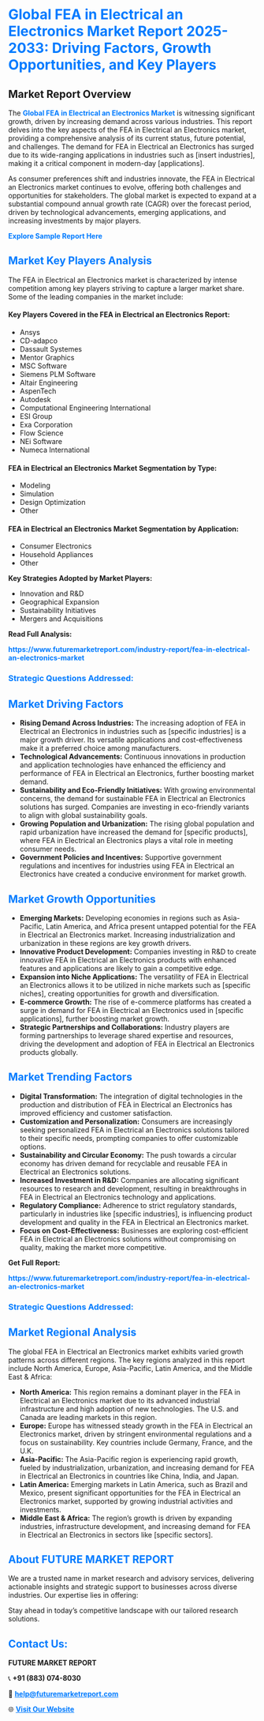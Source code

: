 <h1 style="color: #007BFF;">Global FEA in Electrical an Electronics Market Report 2025-2033: Driving Factors, Growth Opportunities, and Key Players</h1>

<section id="overview">
<h2>Market Report Overview</h2>
<p>The <a href="https://www.futuremarketreport.com/industry-report/fea-in-electrical-an-electronics-market" style="color: #007BFF; text-decoration: none;"><strong>Global FEA in Electrical an Electronics Market</strong></a> is witnessing significant growth, driven by increasing demand across various industries. This report delves into the key aspects of the FEA in Electrical an Electronics market, providing a comprehensive analysis of its current status, future potential, and challenges. The demand for FEA in Electrical an Electronics has surged due to its wide-ranging applications in industries such as [insert industries], making it a critical component in modern-day [applications].</p>
<p>As consumer preferences shift and industries innovate, the FEA in Electrical an Electronics market continues to evolve, offering both challenges and opportunities for stakeholders. The global market is expected to expand at a substantial compound annual growth rate (CAGR) over the forecast period, driven by technological advancements, emerging applications, and increasing investments by major players.</p>
</section>

<section id="overview">
<p><a href="https://www.futuremarketreport.com/request-sample/reportId=51395" style="color: #007BFF; text-decoration: none;"><strong>Explore Sample Report Here</strong></a></p>
</section>

<section id="key-players">
<h2 style="color: #007BFF;">Market Key Players Analysis</h2>
<p>The FEA in Electrical an Electronics market is characterized by intense competition among key players striving to capture a larger market share. Some of the leading companies in the market include:</p>
<h4>Key Players Covered in the FEA in Electrical an Electronics Report:</h4>
<ul><li>Ansys</li><li>CD-adapco</li><li>Dassault Systemes</li><li>Mentor Graphics</li><li>MSC Software</li><li>Siemens PLM Software</li><li>Altair Engineering</li><li>AspenTech</li><li>Autodesk</li><li>Computational Engineering International</li><li>ESI Group</li><li>Exa Corporation</li><li>Flow Science</li><li>NEi Software</li><li>Numeca International</li></ul>
<h4>FEA in Electrical an Electronics Market Segmentation by Type:</h4>
<ul><li>Modeling</li><li>Simulation</li><li>Design Optimization</li><li>Other</li></ul>

<h4>FEA in Electrical an Electronics Market Segmentation by Application:</h4>
<ul><li>Consumer Electronics</li><li>Household Appliances</li><li>Other</li></ul>
<p><strong>Key Strategies Adopted by Market Players:</strong></p>
<ul>
<li>Innovation and R&D</li>
<li>Geographical Expansion</li>
<li>Sustainability Initiatives</li>
<li>Mergers and Acquisitions</li>
</ul>
</section>

<section>
<p><strong>Read Full Analysis: </strong></p><a href="https://www.futuremarketreport.com/industry-report/fea-in-electrical-an-electronics-market" style="color: #007BFF; text-decoration: none;"><strong>https://www.futuremarketreport.com/industry-report/fea-in-electrical-an-electronics-market</strong></a>
<h3 style="color: #007BFF;">Strategic Questions Addressed:</h3>
</section>

<section id="driving-factors">
<h2 style="color: #007BFF;">Market Driving Factors</h2>
<ul>
<li><strong>Rising Demand Across Industries:</strong> The increasing adoption of FEA in Electrical an Electronics in industries such as [specific industries] is a major growth driver. Its versatile applications and cost-effectiveness make it a preferred choice among manufacturers.</li>
<li><strong>Technological Advancements:</strong> Continuous innovations in production and application technologies have enhanced the efficiency and performance of FEA in Electrical an Electronics, further boosting market demand.</li>
<li><strong>Sustainability and Eco-Friendly Initiatives:</strong> With growing environmental concerns, the demand for sustainable FEA in Electrical an Electronics solutions has surged. Companies are investing in eco-friendly variants to align with global sustainability goals.</li>
<li><strong>Growing Population and Urbanization:</strong> The rising global population and rapid urbanization have increased the demand for [specific products], where FEA in Electrical an Electronics plays a vital role in meeting consumer needs.</li>
<li><strong>Government Policies and Incentives:</strong> Supportive government regulations and incentives for industries using FEA in Electrical an Electronics have created a conducive environment for market growth.</li>
</ul>
</section>

<section id="growth-opportunities">
<h2 style="color: #007BFF;">Market Growth Opportunities</h2>
<ul>
<li><strong>Emerging Markets:</strong> Developing economies in regions such as Asia-Pacific, Latin America, and Africa present untapped potential for the FEA in Electrical an Electronics market. Increasing industrialization and urbanization in these regions are key growth drivers.</li>
<li><strong>Innovative Product Development:</strong> Companies investing in R&D to create innovative FEA in Electrical an Electronics products with enhanced features and applications are likely to gain a competitive edge.</li>
<li><strong>Expansion into Niche Applications:</strong> The versatility of FEA in Electrical an Electronics allows it to be utilized in niche markets such as [specific niches], creating opportunities for growth and diversification.</li>
<li><strong>E-commerce Growth:</strong> The rise of e-commerce platforms has created a surge in demand for FEA in Electrical an Electronics used in [specific applications], further boosting market growth.</li>
<li><strong>Strategic Partnerships and Collaborations:</strong> Industry players are forming partnerships to leverage shared expertise and resources, driving the development and adoption of FEA in Electrical an Electronics products globally.</li>
</ul>
</section>

<section id="trending-factors">
<h2 style="color: #007BFF;">Market Trending Factors</h2>
<ul>
<li><strong>Digital Transformation:</strong> The integration of digital technologies in the production and distribution of FEA in Electrical an Electronics has improved efficiency and customer satisfaction.</li>
<li><strong>Customization and Personalization:</strong> Consumers are increasingly seeking personalized FEA in Electrical an Electronics solutions tailored to their specific needs, prompting companies to offer customizable options.</li>
<li><strong>Sustainability and Circular Economy:</strong> The push towards a circular economy has driven demand for recyclable and reusable FEA in Electrical an Electronics solutions.</li>
<li><strong>Increased Investment in R&D:</strong> Companies are allocating significant resources to research and development, resulting in breakthroughs in FEA in Electrical an Electronics technology and applications.</li>
<li><strong>Regulatory Compliance:</strong> Adherence to strict regulatory standards, particularly in industries like [specific industries], is influencing product development and quality in the FEA in Electrical an Electronics market.</li>
<li><strong>Focus on Cost-Effectiveness:</strong> Businesses are exploring cost-efficient FEA in Electrical an Electronics solutions without compromising on quality, making the market more competitive.</li>
</ul>
</section>

<section>
<p><strong>Get Full Report: </strong></p><a href="https://www.futuremarketreport.com/industry-report/fea-in-electrical-an-electronics-market" style="color: #007BFF; text-decoration: none;"><strong>https://www.futuremarketreport.com/industry-report/fea-in-electrical-an-electronics-market</strong></a>
<h3 style="color: #007BFF;">Strategic Questions Addressed:</h3>
</section>


<section id="regional-analysis">
<h2 style="color: #007BFF;">Market Regional Analysis</h2>
<p>The global FEA in Electrical an Electronics market exhibits varied growth patterns across different regions. The key regions analyzed in this report include North America, Europe, Asia-Pacific, Latin America, and the Middle East & Africa:</p>
<ul>
<li><strong>North America:</strong> This region remains a dominant player in the FEA in Electrical an Electronics market due to its advanced industrial infrastructure and high adoption of new technologies. The U.S. and Canada are leading markets in this region.</li>
<li><strong>Europe:</strong> Europe has witnessed steady growth in the FEA in Electrical an Electronics market, driven by stringent environmental regulations and a focus on sustainability. Key countries include Germany, France, and the U.K.</li>
<li><strong>Asia-Pacific:</strong> The Asia-Pacific region is experiencing rapid growth, fueled by industrialization, urbanization, and increasing demand for FEA in Electrical an Electronics in countries like China, India, and Japan.</li>
<li><strong>Latin America:</strong> Emerging markets in Latin America, such as Brazil and Mexico, present significant opportunities for the FEA in Electrical an Electronics market, supported by growing industrial activities and investments.</li>
<li><strong>Middle East & Africa:</strong> The region’s growth is driven by expanding industries, infrastructure development, and increasing demand for FEA in Electrical an Electronics in sectors like [specific sectors].</li>
</ul>
</section>

<footer>
<h2 style="color: #007BFF;">About FUTURE MARKET REPORT</h2>
<p>We are a trusted name in market research and advisory services, delivering actionable insights and strategic support to businesses across diverse industries. Our expertise lies in offering:</p>

<p>Stay ahead in today’s competitive landscape with our tailored research solutions.</p>

<h2 style="color: #007BFF;">Contact Us:</h2>
<p><strong>FUTURE MARKET REPORT</strong></p>
<p>📞 <strong>+91 (883) 074-8030</strong></p>
<p>📧 <strong><a href="mailto:help@futuremarketreport.com" style="color: #007BFF;">help@futuremarketreport.com</a></strong></p>
<p>🌐 <strong><a href="https://www.futuremarketreport.com/" style="color: #007BFF;">Visit Our Website</a></strong></p>
</footer>